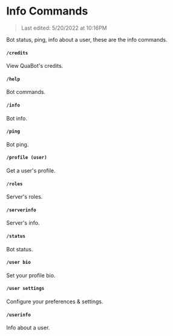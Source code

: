 # Info Commands

> Last edited: 5/20/2022 at 10:16PM

Bot status, ping, info about a user, these are the info commands.

#### `/credits`
View QuaBot's credits.

#### `/help`
Bot commands.

#### `/info`
Bot info.

#### `/ping `
Bot ping.

#### `/profile (user)`
Get a user's profile.

#### `/roles`
Server's roles.

#### `/serverinfo`
Server's info.

#### `/status`
Bot status.

#### `/user bio`
Set your profile bio.

#### `/user settings`
Configure your preferences & settings.

#### `/userinfo`
Info about a user.